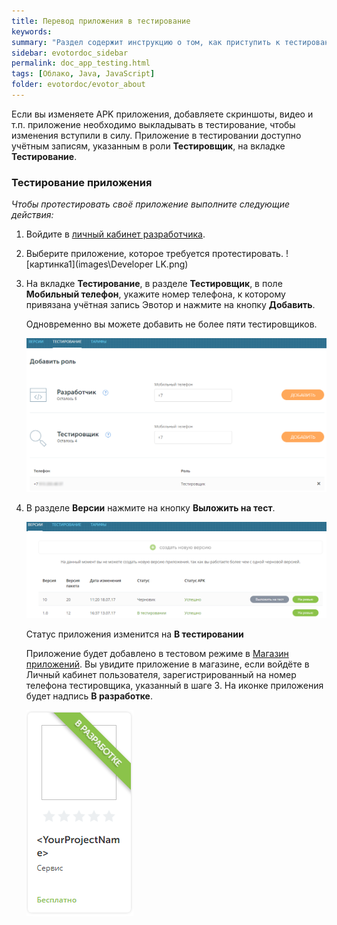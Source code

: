 ```yaml
---
title: Перевод приложения в тестирование
keywords:
summary: "Раздел содержит инструкцию о том, как приступить к тестированию своего приложения."
sidebar: evotordoc_sidebar
permalink: doc_app_testing.html
tags: [Облако, Java, JavaScript]
folder: evotordoc/evotor_about
---
```


Если вы изменяете APK приложения, добавляете скриншоты, видео и т.п. приложение необходимо выкладывать в тестирование, чтобы изменения вступили в силу. Приложение в тестировании доступно учётным записям, указанным в роли **Тестировщик**, на вкладке **Тестирование**.

### Тестирование приложения

*Чтобы протестировать своё приложение выполните следующие действия:*

1. Войдите в [личный кабинет разработчика](https://dev.evotor.ru).
2. Выберите приложение, которое требуется протестировать.
![картинка1](images\Developer LK.png)
3. На вкладке **Тестирование**, в разделе **Тестировщик**, в поле **Мобильный телефон**, укажите номер телефона, к которому привязана учётная запись Эвотор и нажмите на кнопку **Добавить**.

   Одновременно вы можете добавить не более пяти тестировщиков.

   ![картинка2](images\Add_software_tester.png)
4. В разделе **Версии** нажмите на кнопку **Выложить на тест**.

   ![картинка3](images\upload_to_test.png)

   Статус приложения изменится на **В тестировании**

   Приложение будет добавлено в тестовом режиме в [Магазин приложений](https://market.evotor.ru/). Вы увидите приложение в магазине, если войдёте в Личный кабинет пользователя, зарегистрированный на номер телефона тестировщика, указанный в шаге 3. На иконке приложения будет надпись **В разработке**.

   ![картинка4](images\app_in_development.png)

